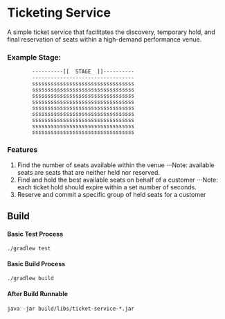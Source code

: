 # Ticketing Service

A simple ticket service that facilitates the discovery, temporary hold, and final reservation of seats within a high-demand performance venue.

### Example Stage:
```aidl
        ----------[[  STAGE  ]]----------
        ---------------------------------
        sssssssssssssssssssssssssssssssss
        sssssssssssssssssssssssssssssssss
        sssssssssssssssssssssssssssssssss
        sssssssssssssssssssssssssssssssss
        sssssssssssssssssssssssssssssssss
        sssssssssssssssssssssssssssssssss
        sssssssssssssssssssssssssssssssss
        sssssssssssssssssssssssssssssssss
        sssssssssssssssssssssssssssssssss
```

### Features 

1. Find the number of seats available within the venue
⋅⋅⋅Note: available seats are seats that are neither held nor reserved.
2. Find and hold the best available seats on behalf of a customer
⋅⋅⋅Note: each ticket hold should expire within a set number of seconds.
3. Reserve and commit a specific group of held seats for a customer


## Build

#### Basic Test Process

`./gradlew test`

#### Basic Build Process

`./gradlew build`

#### After Build Runnable

`java -jar build/libs/ticket-service-*.jar`

